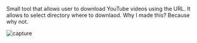 Small tool that allows user to download YouTube videos using the URL. It allows to select directory where to downlaod. Why I made this? Because why not.


![capture](https://github.com/user-attachments/assets/5cda2393-4c6a-4e88-952f-53da634fe9c4)
